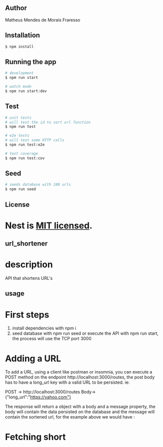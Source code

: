 ## Author

Matheus Mendes de Morais Fraresso

## Installation

```bash
$ npm install
```

## Running the app

```bash
# development
$ npm run start

# watch mode
$ npm run start:dev

```

## Test

```bash
# unit tests
# will test the id to sort url function
$ npm run test

# e2e tests
# will test some HTTP calls
$ npm run test:e2e

# test coverage
$ npm run test:cov
```

## Seed

```bash
# seeds database with 100 urls
$ npm run seed
```

## License

# Nest is [MIT licensed](LICENSE).

## url_shortener

# description

API that shortens URL's

## usage

# First steps

1. install dependencies with npm i
2. seed database with npm run seed or execute the API with npm run start, the process will use the TCP port 3000

# Adding a URL

To add a URL, using a client like postman or insomnia, you can execute a POST method on the endpoint http://localhost:3000/routes, the post body has to have a long_url key with a valid URL to be persisted. ie:

POST -> http://localhost:3000/routes
Body-> {"long_url":"https://yahoo.com"}

The response will return a object with a body and a message property, the body will contain the data persisted on the database and the message will contain the sortened url, for the example above we would have :

# Fetching short
